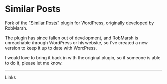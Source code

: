 Similar Posts
=============

Fork of the ["Similar Posts"][1] plugin for WordPress, originally developed by RobMarsh.

The plugin has since fallen out of development, and RobMarsh is unreachable through WordPress or his website, so I've created a new version to keep it up to date with WordPress.

I would love to bring it back in with the original plugin, so if someone is able to do it, please let me know.

----------------------------------------------------------------
Links

[1]: http://wordpress.org/plugins/similar-posts/ "Similar Posts"

